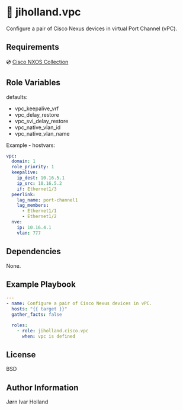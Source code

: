 👯 jiholland.vpc
================

Configure a pair of Cisco Nexus devices in virtual Port Channel (vPC).

Requirements
------------

💿 [Cisco NXOS Collection](https://galaxy.ansible.com/cisco/nxos)

Role Variables
--------------

defaults:
- vpc\_keepalive\_vrf
- vpc\_delay\_restore
- vpc\_svi\_delay\_restore
- vpc\_native\_vlan\_id
- vpc\_native\_vlan\_name

Example - hostvars:
```YAML
vpc:
  domain: 1
  role_priority: 1
  keepalive:
    ip_dest: 10.16.5.1
    ip_src: 10.16.5.2
    if: Ethernet1/3
  peerlink:
    lag_name: port-channel1
    lag_members:
      - Ethernet1/1
      - Ethernet1/2
  nve:
    ip: 10.16.4.1
    vlan: 777
```
Dependencies
------------

None.

Example Playbook
----------------
```YAML
---
- name: Configure a pair of Cisco Nexus devices in vPC.
  hosts: "{{ target }}"
  gather_facts: false

  roles:
    - role: jiholland.cisco.vpc
      when: vpc is defined
```
License
-------

BSD

Author Information
------------------

Jørn Ivar Holland
